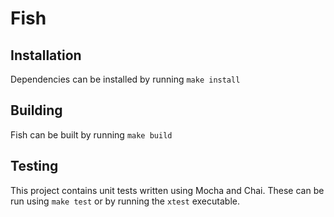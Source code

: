 # Fish

## Installation

Dependencies can be installed by running `make install`

## Building

Fish can be built by running `make build`

## Testing

This project contains unit tests written using Mocha and Chai. These can be run using `make test` or by running the `xtest` executable.
